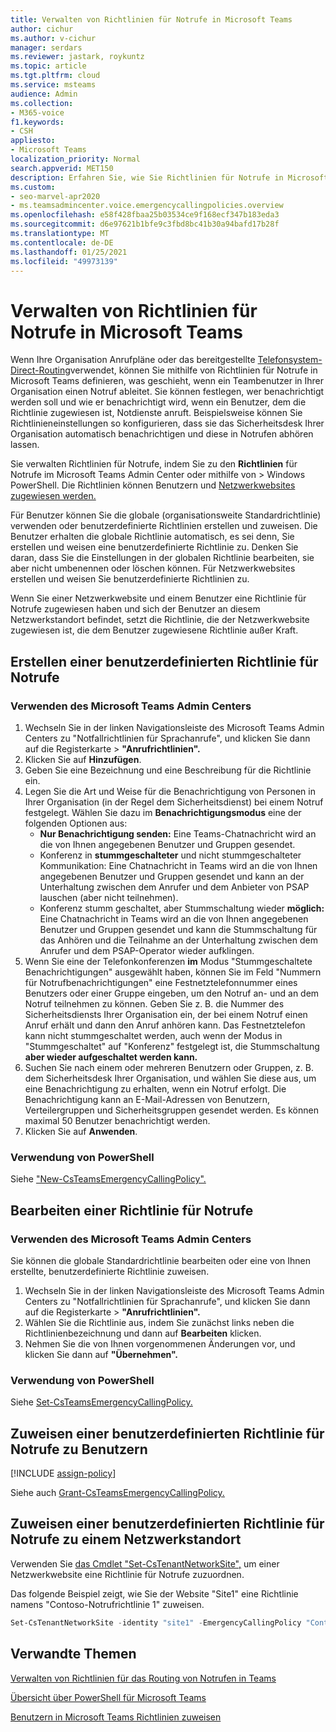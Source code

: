 ```yaml
---
title: Verwalten von Richtlinien für Notrufe in Microsoft Teams
author: cichur
ms.author: v-cichur
manager: serdars
ms.reviewer: jastark, roykuntz
ms.topic: article
ms.tgt.pltfrm: cloud
ms.service: msteams
audience: Admin
ms.collection:
- M365-voice
f1.keywords:
- CSH
appliesto:
- Microsoft Teams
localization_priority: Normal
search.appverid: MET150
description: Erfahren Sie, wie Sie Richtlinien für Notrufe in Microsoft Teams verwenden und verwalten, um zu definieren, was geschieht, wenn ein Teambenutzer in Ihrer Organisation einen Notruf ab anruft.
ms.custom:
- seo-marvel-apr2020
- ms.teamsadmincenter.voice.emergencycallingpolicies.overview
ms.openlocfilehash: e58f428fbaa25b03534ce9f168ecf347b183eda3
ms.sourcegitcommit: d6e97621b1bfe9c3fbd8bc41b30a94bafd17b28f
ms.translationtype: MT
ms.contentlocale: de-DE
ms.lasthandoff: 01/25/2021
ms.locfileid: "49973139"
---
```

# <a name="manage-emergency-calling-policies-in-microsoft-teams"></a>Verwalten von Richtlinien für Notrufe in Microsoft Teams

Wenn Ihre [](set-up-calling-plans.md) Organisation Anrufpläne oder das bereitgestellte [Telefonsystem-Direct-Routing](direct-routing-landing-page.md)verwendet, können Sie mithilfe von Richtlinien für Notrufe in Microsoft Teams definieren, was geschieht, wenn ein Teambenutzer in Ihrer Organisation einen Notruf ableitet. Sie können festlegen, wer benachrichtigt werden soll und wie er benachrichtigt wird, wenn ein Benutzer, dem die Richtlinie zugewiesen ist, Notdienste anruft. Beispielsweise können Sie Richtlinieneinstellungen so konfigurieren, dass sie das Sicherheitsdesk Ihrer Organisation automatisch benachrichtigen und diese in Notrufen abhören lassen.  

Sie verwalten Richtlinien für Notrufe, indem Sie zu den **Richtlinien** für Notrufe im Microsoft Teams Admin Center oder mithilfe von  >   Windows PowerShell. Die Richtlinien können Benutzern und [Netzwerkwebsites zugewiesen werden.](cloud-voice-network-settings.md)

Für Benutzer können Sie die globale (organisationsweite Standardrichtlinie) verwenden oder benutzerdefinierte Richtlinien erstellen und zuweisen. Die Benutzer erhalten die globale Richtlinie automatisch, es sei denn, Sie erstellen und weisen eine benutzerdefinierte Richtlinie zu. Denken Sie daran, dass Sie die Einstellungen in der globalen Richtlinie bearbeiten, sie aber nicht umbenennen oder löschen können. Für Netzwerkwebsites erstellen und weisen Sie benutzerdefinierte Richtlinien zu.

Wenn Sie einer Netzwerkwebsite und einem Benutzer eine Richtlinie für Notrufe zugewiesen haben und sich der Benutzer an diesem Netzwerkstandort befindet, setzt die Richtlinie, die der Netzwerkwebsite zugewiesen ist, die dem Benutzer zugewiesene Richtlinie außer Kraft.

## <a name="create-a-custom-emergency-calling-policy"></a>Erstellen einer benutzerdefinierten Richtlinie für Notrufe

### <a name="using-the-microsoft-teams-admin-center"></a>Verwenden des Microsoft Teams Admin Centers

1. Wechseln Sie in der linken Navigationsleiste des Microsoft Teams Admin Centers zu "Notfallrichtlinien für Sprachanrufe", und klicken Sie dann auf die Registerkarte  >   **"Anrufrichtlinien".**
2. Klicken Sie auf **Hinzufügen**.
3. Geben Sie eine Bezeichnung und eine Beschreibung für die Richtlinie ein.
4. Legen Sie die Art und Weise für die Benachrichtigung von Personen in Ihrer Organisation (in der Regel dem Sicherheitsdienst) bei einem Notruf festgelegt. Wählen Sie dazu im **Benachrichtigungsmodus** eine der folgenden Optionen aus:
    - **Nur Benachrichtigung senden:** Eine Teams-Chatnachricht wird an die von Ihnen angegebenen Benutzer und Gruppen gesendet.
    - Konferenz in **stummgeschalteter** und nicht stummgeschalteter Kommunikation: Eine Chatnachricht in Teams wird an die von Ihnen angegebenen Benutzer und Gruppen gesendet und kann an der Unterhaltung zwischen dem Anrufer und dem Anbieter von PSAP lauschen (aber nicht teilnehmen).
    - Konferenz stumm geschaltet, aber Stummschaltung wieder **möglich:** Eine Chatnachricht in Teams wird an die von Ihnen angegebenen Benutzer und Gruppen gesendet und kann die Stummschaltung für das Anhören und die Teilnahme an der Unterhaltung zwischen dem Anrufer und dem PSAP-Operator wieder aufklingen.
5.  Wenn Sie eine der Telefonkonferenzen **im** Modus  "Stummgeschaltete Benachrichtigungen" ausgewählt haben, können Sie im Feld "Nummern für Notrufbenachrichtigungen" eine Festnetztelefonnummer eines Benutzers oder einer Gruppe eingeben, um den Notruf an- und an dem Notruf teilnehmen zu können. Geben Sie z. B. die Nummer des Sicherheitsdiensts Ihrer Organisation ein, der bei einem Notruf einen Anruf erhält und dann den Anruf anhören kann. Das Festnetztelefon kann nicht stummgeschaltet werden, auch wenn der Modus in "Stummgeschaltet" auf "Konferenz" festgelegt ist, die Stummschaltung **aber wieder aufgeschaltet werden kann.**
6. Suchen Sie nach einem oder mehreren Benutzern oder Gruppen, z. B. dem Sicherheitsdesk Ihrer Organisation, und wählen Sie diese aus, um eine Benachrichtigung zu erhalten, wenn ein Notruf erfolgt.  Die Benachrichtigung kann an E-Mail-Adressen von Benutzern, Verteilergruppen und Sicherheitsgruppen gesendet werden. Es können maximal 50 Benutzer benachrichtigt werden.
7. Klicken Sie auf **Anwenden**.

### <a name="using-powershell"></a>Verwendung von PowerShell

Siehe ["New-CsTeamsEmergencyCallingPolicy".](https://docs.microsoft.com/powershell/module/skype/new-csteamsemergencycallingpolicy)

## <a name="edit-an-emergency-calling-policy"></a>Bearbeiten einer Richtlinie für Notrufe

### <a name="using-the-microsoft-teams-admin-center"></a>Verwenden des Microsoft Teams Admin Centers

Sie können die globale Standardrichtlinie bearbeiten oder eine von Ihnen erstellte, benutzerdefinierte Richtlinie zuweisen.

1. Wechseln Sie in der linken Navigationsleiste des Microsoft Teams Admin Centers zu "Notfallrichtlinien für Sprachanrufe", und klicken Sie dann auf die Registerkarte  >   **"Anrufrichtlinien".**
2. Wählen Sie die Richtlinie aus, indem Sie zunächst links neben die Richtlinienbezeichnung und dann auf **Bearbeiten** klicken.
3. Nehmen Sie die von Ihnen vorgenommenen Änderungen vor, und klicken Sie dann auf **"Übernehmen".**

### <a name="using-powershell"></a>Verwendung von PowerShell

Siehe [Set-CsTeamsEmergencyCallingPolicy.](https://docs.microsoft.com/powershell/module/skype/set-csteamsemergencycallingpolicy)

## <a name="assign-a-custom-emergency-calling-policy-to-users"></a>Zuweisen einer benutzerdefinierten Richtlinie für Notrufe zu Benutzern

[!INCLUDE [assign-policy](includes/assign-policy.md)]

Siehe auch [Grant-CsTeamsEmergencyCallingPolicy.](https://docs.microsoft.com/powershell/module/skype/grant-csteamsemergencycallingpolicy)

## <a name="assign-a-custom-emergency-calling-policy-to-a-network-site"></a>Zuweisen einer benutzerdefinierten Richtlinie für Notrufe zu einem Netzwerkstandort

Verwenden Sie [das Cmdlet "Set-CsTenantNetworkSite",](https://docs.microsoft.com/powershell/module/skype/set-cstenantnetworksite) um einer Netzwerkwebsite eine Richtlinie für Notrufe zuzuordnen.

Das folgende Beispiel zeigt, wie Sie der Website "Site1" eine Richtlinie namens "Contoso-Notrufrichtlinie 1" zuweisen.

```powershell
Set-CsTenantNetworkSite -identity "site1" -EmergencyCallingPolicy "Contoso Emergency Calling Policy 1"
```

## <a name="related-topics"></a>Verwandte Themen

[Verwalten von Richtlinien für das Routing von Notrufen in Teams](manage-emergency-call-routing-policies.md)

[Übersicht über PowerShell für Microsoft Teams](teams-powershell-overview.md)

[Benutzern in Microsoft Teams Richtlinien zuweisen](assign-policies.md)
